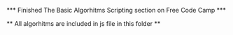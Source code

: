 
*** Finished The Basic Algorhitms Scripting section on Free Code Camp ***

** All algorhitms are included in js file in this folder **
